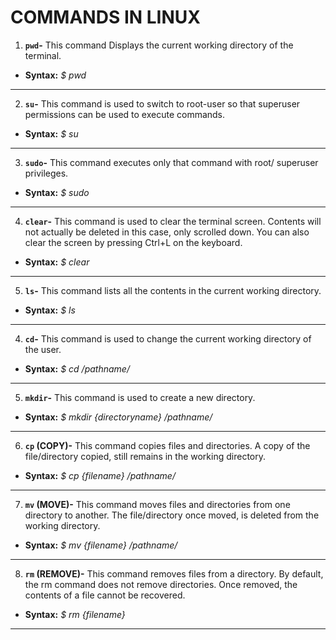 # COMMANDS IN LINUX

1. **`pwd`-**
This command Displays the current working directory of the terminal.
- **Syntax:**
    *$ pwd*
---

2. **`su`-**
This command is used to switch to root-user so that superuser permissions can be used to execute commands.
- **Syntax:**
    *$ su*
---

3. **`sudo`-**
This command executes only that command with root/ superuser privileges.
- **Syntax:**
    *$ sudo <command>*
---

4. **`clear`-**
This command is used to clear the terminal screen. Contents will not actually be deleted in this case, only scrolled down. You can also clear the screen by pressing Ctrl+L on the keyboard.
- **Syntax:**
    *$ clear*
---

5. **`ls`-**
This command lists all the contents in the current working directory.
- **Syntax:**
    *$ ls*
---

4. **`cd`-**
This command is used to change the current working directory of the user.
- **Syntax:**
    *$ cd /pathname/*
---

5. **`mkdir`-**
This command is used to create a new directory.
- **Syntax:**
    *$ mkdir <flag> {directoryname} /pathname/*
---

6. **`cp` (COPY)-** 
This command copies files and directories. A copy of the file/directory copied, still remains in the working directory.
- **Syntax:**
    *$ cp <flag> {filename} /pathname/*
---

7. **`mv` (MOVE)-**
This command moves files and directories from one directory to another. The file/directory once moved, is deleted from the working directory. 
- **Syntax:**
    *$ mv <flag> {filename} /pathname/*
---

8. **`rm` (REMOVE)-**
This command removes files from a directory. By default, the rm command does not remove directories. Once removed, the contents of a file cannot be recovered.
- **Syntax:**
    *$ rm <flag> {filename}* 
---
